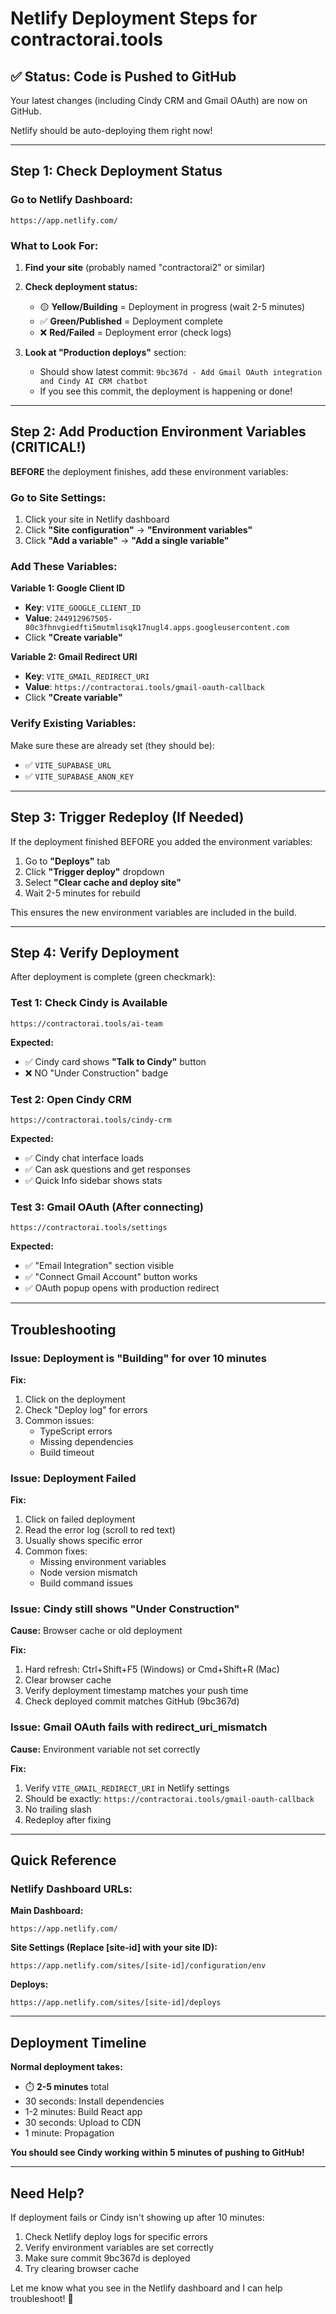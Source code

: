 # Netlify Deployment Steps for contractorai.tools

## ✅ Status: Code is Pushed to GitHub

Your latest changes (including Cindy CRM and Gmail OAuth) are now on GitHub.

Netlify should be auto-deploying them right now!

---

## Step 1: Check Deployment Status

### Go to Netlify Dashboard:
```
https://app.netlify.com/
```

### What to Look For:

1. **Find your site** (probably named "contractorai2" or similar)

2. **Check deployment status:**
   - 🟡 **Yellow/Building** = Deployment in progress (wait 2-5 minutes)
   - ✅ **Green/Published** = Deployment complete
   - ❌ **Red/Failed** = Deployment error (check logs)

3. **Look at "Production deploys"** section:
   - Should show latest commit: `9bc367d - Add Gmail OAuth integration and Cindy AI CRM chatbot`
   - If you see this commit, the deployment is happening or done!

---

## Step 2: Add Production Environment Variables (CRITICAL!)

**BEFORE** the deployment finishes, add these environment variables:

### Go to Site Settings:
1. Click your site in Netlify dashboard
2. Click **"Site configuration"** → **"Environment variables"**
3. Click **"Add a variable"** → **"Add a single variable"**

### Add These Variables:

**Variable 1: Google Client ID**
- **Key**: `VITE_GOOGLE_CLIENT_ID`
- **Value**: `244912967505-80c3fhnvgiedfti5mutmlisqk17nugl4.apps.googleusercontent.com`
- Click **"Create variable"**

**Variable 2: Gmail Redirect URI**
- **Key**: `VITE_GMAIL_REDIRECT_URI`
- **Value**: `https://contractorai.tools/gmail-oauth-callback`
- Click **"Create variable"**

### Verify Existing Variables:

Make sure these are already set (they should be):
- ✅ `VITE_SUPABASE_URL`
- ✅ `VITE_SUPABASE_ANON_KEY`

---

## Step 3: Trigger Redeploy (If Needed)

If the deployment finished BEFORE you added the environment variables:

1. Go to **"Deploys"** tab
2. Click **"Trigger deploy"** dropdown
3. Select **"Clear cache and deploy site"**
4. Wait 2-5 minutes for rebuild

This ensures the new environment variables are included in the build.

---

## Step 4: Verify Deployment

After deployment is complete (green checkmark):

### Test 1: Check Cindy is Available
```
https://contractorai.tools/ai-team
```

**Expected:**
- ✅ Cindy card shows **"Talk to Cindy"** button
- ❌ NO "Under Construction" badge

### Test 2: Open Cindy CRM
```
https://contractorai.tools/cindy-crm
```

**Expected:**
- ✅ Cindy chat interface loads
- ✅ Can ask questions and get responses
- ✅ Quick Info sidebar shows stats

### Test 3: Gmail OAuth (After connecting)
```
https://contractorai.tools/settings
```

**Expected:**
- ✅ "Email Integration" section visible
- ✅ "Connect Gmail Account" button works
- ✅ OAuth popup opens with production redirect

---

## Troubleshooting

### Issue: Deployment is "Building" for over 10 minutes
**Fix:**
1. Click on the deployment
2. Check "Deploy log" for errors
3. Common issues:
   - TypeScript errors
   - Missing dependencies
   - Build timeout

### Issue: Deployment Failed
**Fix:**
1. Click on failed deployment
2. Read the error log (scroll to red text)
3. Usually shows specific error
4. Common fixes:
   - Missing environment variables
   - Node version mismatch
   - Build command issues

### Issue: Cindy still shows "Under Construction"
**Cause:** Browser cache or old deployment

**Fix:**
1. Hard refresh: Ctrl+Shift+F5 (Windows) or Cmd+Shift+R (Mac)
2. Clear browser cache
3. Verify deployment timestamp matches your push time
4. Check deployed commit matches GitHub (9bc367d)

### Issue: Gmail OAuth fails with redirect_uri_mismatch
**Cause:** Environment variable not set correctly

**Fix:**
1. Verify `VITE_GMAIL_REDIRECT_URI` in Netlify settings
2. Should be exactly: `https://contractorai.tools/gmail-oauth-callback`
3. No trailing slash
4. Redeploy after fixing

---

## Quick Reference

### Netlify Dashboard URLs:

**Main Dashboard:**
```
https://app.netlify.com/
```

**Site Settings (Replace [site-id] with your site ID):**
```
https://app.netlify.com/sites/[site-id]/configuration/env
```

**Deploys:**
```
https://app.netlify.com/sites/[site-id]/deploys
```

---

## Deployment Timeline

**Normal deployment takes:**
- ⏱️ **2-5 minutes** total
- 30 seconds: Install dependencies
- 1-2 minutes: Build React app
- 30 seconds: Upload to CDN
- 1 minute: Propagation

**You should see Cindy working within 5 minutes of pushing to GitHub!**

---

## Need Help?

If deployment fails or Cindy isn't showing up after 10 minutes:

1. Check Netlify deploy logs for specific errors
2. Verify environment variables are set correctly
3. Make sure commit 9bc367d is deployed
4. Try clearing browser cache

Let me know what you see in the Netlify dashboard and I can help troubleshoot! 🚀
